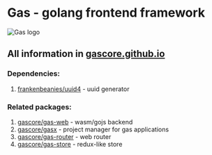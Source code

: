 # Gas - golang frontend framework

![Gas logo](https://raw.githubusercontent.com/gascore/gas/master/logo.png)

## All information in [gascore.github.io](https://gascore.github.io)

### Dependencies:

1. [frankenbeanies/uuid4](https://github.com/frankenbeanies/uuid4) - uuid generator

### Related packages:

1. [gascore/gas-web](https://github.com/gascore/gas-web) - wasm/gojs backend
2. [gascore/gasx](https://github.com/gascore/gasx) - project manager for gas applications
3. [gascore/gas-router](https://github.com/gascore/gas-router) - web router
4. [gascore/gas-store](https://github.com/gascore/gas-store) - redux-like store
